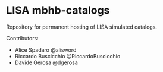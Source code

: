 # LISA mbhb-catalogs
Repository for permanent hosting of LISA simulated catalogs.

Contributors:
- Alice Spadaro @alisword
- Riccardo Buscicchio @RiccardoBuscicchio
- Davide Gerosa @dgerosa
